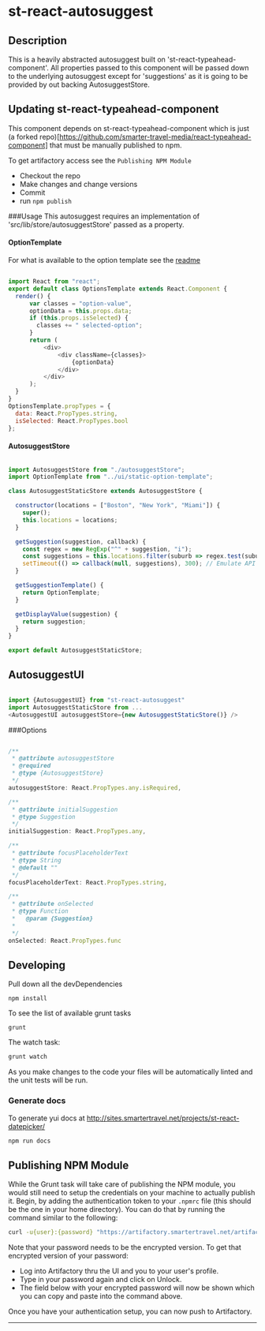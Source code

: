 # st-react-autosuggest

## Description
This is a heavily abstracted autosuggest built on 'st-react-typeahead-component'. All properties passed to this component will be passed down to the underlying autosuggest except for 'suggestions' as it is going to be provided by out backing AutosuggestStore.

## Updating st-react-typeahead-component
This component depends on st-react-typeahead-component which is just (a forked repo)[https://github.com/smarter-travel-media/react-typeahead-component] that must be manually published to npm.

To get artifactory access see the `Publishing NPM Module`

- Checkout the repo
- Make changes and change versions
- Commit
- run `npm publish`

###Usage
This autosuggest requires an implementation of 'src/lib/store/autosuggestStore' passed as a property.



#### OptionTemplate
For what is available to the option template see the [readme](https://github.com/smarter-travel-media/react-typeahead-component/blob/master/README.md#reactelement-optiontemplate-required)
```js

import React from "react";
export default class OptionsTemplate extends React.Component {
  render() {
      var classes = "option-value",
      optionData = this.props.data;
      if (this.props.isSelected) {
        classes += " selected-option";
      }
      return (
          <div>
              <div className={classes}>
                  {optionData}
              </div>
          </div>
      );
  }
}
OptionsTemplate.propTypes = {
  data: React.PropTypes.string,
  isSelected: React.PropTypes.bool
};

```

#### AutosuggestStore

```js

import AutosuggestStore from "./autosuggestStore";
import OptionTemplate from "../ui/static-option-template";

class AutosuggestStaticStore extends AutosuggestStore {

  constructor(locations = ["Boston", "New York", "Miami"]) {
    super();
    this.locations = locations;
  }

  getSuggestion(suggestion, callback) {
    const regex = new RegExp("^" + suggestion, "i");
    const suggestions = this.locations.filter(suburb => regex.test(suburb));
    setTimeout(() => callback(null, suggestions), 300); // Emulate API call
  }

  getSuggestionTemplate() {
    return OptionTemplate;
  }

  getDisplayValue(suggestion) {
    return suggestion;
  }
}

export default AutosuggestStaticStore;

```

## AutosuggestUI

```js

import {AutosuggestUI} from "st-react-autosuggest"
import AutosuggestStaticStore from ...
<AutosuggestUI autosuggestStore={new AutosuggestStaticStore()} />

```

###Options
```js

/**
 * @attribute autosuggestStore
 * @required
 * @type {AutosuggestStore}
 */
autosuggestStore: React.PropTypes.any.isRequired,

/**
 * @attribute initialSuggestion
 * @type Suggestion
 */
initialSuggestion: React.PropTypes.any,

/**
 * @attribute focusPlaceholderText
 * @type String
 * @default ""
 */
focusPlaceholderText: React.PropTypes.string,

/**
 * @attribute onSelected
 * @type Function
 *   @param {Suggestion}
 *
 */
onSelected: React.PropTypes.func

```


## Developing
Pull down all the devDependencies
```
npm install
```
To see the list of available grunt tasks
```
grunt
```

The watch task:
```bash
grunt watch
```
As you make changes to the code your files will be automatically linted and the unit tests will be run.

### Generate docs
To generate yui docs at http://sites.smartertravel.net/projects/st-react-datepicker/
```bash
npm run docs
```

## Publishing NPM Module
While the Grunt task will take care of publishing the NPM module, you would still need to setup the credentials on your
machine to actually publish it. Begin, by adding the authentication token to your `.npmrc` file (this should be the one
in your home directory). You can do that by running the command similar to the following:

```bash
curl -u{user}:{password} "https://artifactory.smartertravel.net/artifactory/api/npm/auth" >> ~/.npmrc
```

Note that your password needs to be the encrypted version. To get that encrypted version of your password:
* Log into Artifactory thru the UI and you to your user's profile.
* Type in your password again and click on Unlock.
* The field below with your encrypted password will now be shown which you can copy and paste into the command above.

Once you have your authentication setup, you can now push to Artifactory.

---
